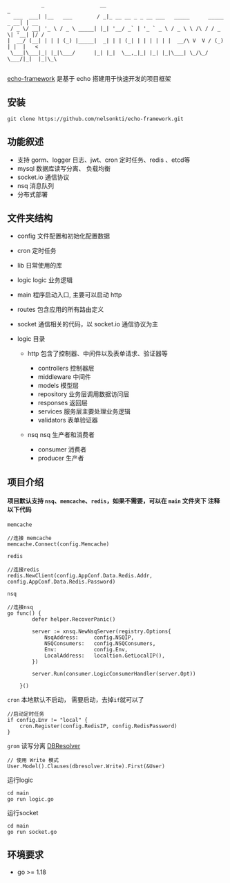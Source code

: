 ```
           _                  __                                             _    
  ___  ___| |__   ___        / _|_ __ __ _ _ __ ___   _____      _____  _ __| | __
 / _ \/ __| '_ \ / _ \ _____| |_| '__/ _` | '_ ` _ \ / _ \ \ /\ / / _ \| '__| |/ /
|  __/ (__| | | | (_) |_____|  _| | | (_| | | | | | |  __/\ V  V / (_) | |  |   < 
 \___|\___|_| |_|\___/      |_| |_|  \__,_|_| |_| |_|\___| \_/\_/ \___/|_|  |_|\_\
                                                                                  
```

[echo-framework](https://github.com/nelsonkti/echo-framework) 是基于 echo 搭建用于快速开发的项目框架

## 安装
```
git clone https://github.com/nelsonkti/echo-framework.git
```

## 功能叙述
- 支持 gorm、logger 日志、jwt、cron 定时任务、redis 、etcd等
- mysql 数据库读写分离、 负载均衡
- socket.io 通信协议
- nsq 消息队列
- 分布式部署

## 文件夹结构 
- config 文件配置和初始化配置数据
- cron 定时任务
- lib 日常使用的库
- logic logic 业务逻辑
- main 程序启动入口, 主要可以启动 http
- routes 包含应用的所有路由定义
- socket 通信相关的代码，以 socket.io 通信协议为主


- logic 目录
    - http 包含了控制器、中间件以及表单请求、验证器等
       - controllers 控制器层
       - middleware 中间件
       - models 模型层
       - repository 业务层调用数据访问层
       - responses 返回层
       - services 服务层主要处理业务逻辑
       - validators 表单验证器
      
    - nsq nsq 生产者和消费者
       - consumer 消费者
       - producer 生产者


## 项目介绍
#### 项目默认支持 `nsq`、`memcache`、`redis`，如果不需要，可以在 `main` 文件夹下 注释以下代码

`memcache` 
```
//连接 memcache
memcache.Connect(config.Memcache)
```

`redis` 
```
//连接redis
redis.NewClient(config.AppConf.Data.Redis.Addr, config.AppConf.Data.Redis.Password)
```

`nsq` 
```
//连接nsq
go func() {
		defer helper.RecoverPanic()

		server := xnsq.NewNsqServer(registry.Options{
			NsqAddress:     config.NSQIP,
			NSQConsumers:   config.NSQConsumers,
			Env:            config.Env,
			LocalAddress:   localtion.GetLocalIP(),
		})

		server.Run(consumer.LogicConsumerHandler(server.Opt))

	}()
```

`cron` 本地默认不启动， 需要启动，去掉`if`就可以了
```
//启动定时任务
if config.Env != "local" {
    cron.Register(config.RedisIP, config.RedisPassword)
}
```

`grom` 读写分离 [DBResolver](https://gorm.io/zh_CN/docs/dbresolver.html)
```
// 使用 Write 模式
User.Model().Clauses(dbresolver.Write).First(&User)
```

运行logic
```
cd main
go run logic.go
```

运行socket
```
cd main
go run socket.go
```

## 环境要求 

- go >= 1.18

